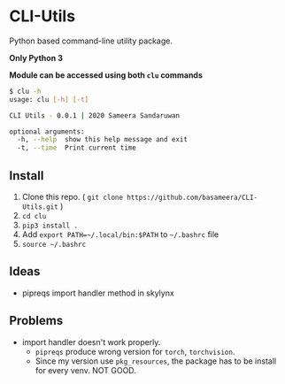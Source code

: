 # CLI-Utils

Python based command-line utility package.

**Only Python 3**

**Module can be accessed using both `clu` commands**

``` bash
$ clu -h
usage: clu [-h] [-t]

CLI Utils - 0.0.1 | 2020 Sameera Sandaruwan

optional arguments:
  -h, --help  show this help message and exit
  -t, --time  Print current time
```

## Install

1. Clone this repo. ( `git clone https://github.com/basameera/CLI-Utils.git` )
1. `cd clu` 
1. `pip3 install .` 
1. Add `export PATH=~/.local/bin:$PATH` to `~/.bashrc` file
1. `source ~/.bashrc`

## Ideas

* pipreqs import handler method in skylynx

## Problems

* import handler doesn't work properly. 
  * `pipreqs` produce wrong version for `torch`, `torchvision`.
  * Since my version use `pkg_resources`, the package has to be install for every venv. NOT GOOD.